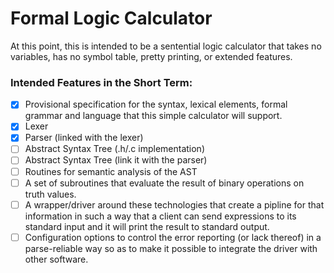 # Formal Logic Calculator 
At this point, this is intended to be a sentential logic calculator that takes no variables, has no symbol table, pretty printing, or extended features. 

### Intended Features in the Short Term:
- [x] Provisional specification for the syntax, lexical elements, formal grammar and language that this simple calculator will support.
- [x] Lexer
- [x] Parser (linked with the lexer)
- [ ] Abstract Syntax Tree (.h/.c implementation)
- [ ] Abstract Syntax Tree (link it with the parser)
- [ ] Routines for semantic analysis of the AST
- [ ] A set of subroutines that evaluate the result of binary operations on truth values.
- [ ] A wrapper/driver around these technologies that create a pipline for that information in such a way that a client can send expressions to 
its standard input and it will print the result to standard output.
- [ ] Configuration options to control the error reporting (or lack thereof) in a parse-reliable way so as to make it possible to integrate the driver
with other software.
